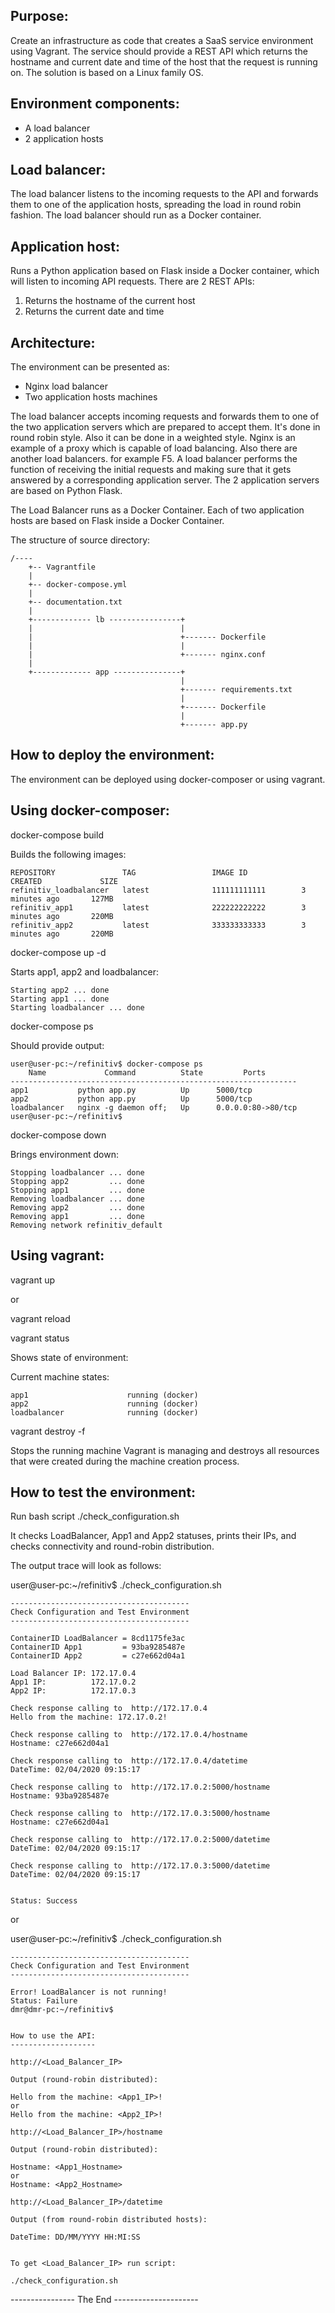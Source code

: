 Purpose:
--------

Create an infrastructure as code that creates a SaaS service environment using Vagrant. 
The service should provide a REST API which returns the hostname and current date and time of the host that the request is running on.
The solution is based on a Linux family OS.

Environment components:
-----------------------

- A load balancer
- 2 application hosts

Load balancer:
--------------

The load balancer listens to the incoming requests to the API and forwards them to one of the application hosts, spreading the load in round robin fashion.
The load balancer should run as a Docker container.

Application host:
-----------------

Runs a Python application based on Flask inside a Docker container, which will listen to incoming API requests. There are 2 REST APIs:

1. Returns the hostname of the current host
2. Returns the current date and time

Architecture:
-------------

The environment can be presented as:

- Nginx load balancer
- Two application hosts machines

The load balancer accepts incoming requests and forwards them to one of the two application servers which are prepared to accept them. 
It's done in round robin style. Also it can be done in a weighted style.
Nginx is an example of a proxy which is capable of load balancing. Also there are another load balancers. for example F5.
A load balancer performs the function of receiving the initial requests and making sure that it gets answered by a corresponding application server. 
The 2 application servers are based on Python Flask.

The Load Balancer runs as a Docker Container.
Each of two application hosts are based on Flask inside a Docker Container.

The structure of source directory:

```
/----
    +-- Vagrantfile
    |
    +-- docker-compose.yml
    |
    +-- documentation.txt
    |
    +------------- lb ----------------+
    |                                 |
    |                                 +------- Dockerfile
    |                                 |
    |                                 +------- nginx.conf
    |
    +------------- app ---------------+
                                      |
                                      +------- requirements.txt
                                      |
                                      +------- Dockerfile
                                      |
                                      +------- app.py
```

How to deploy the environment:
------------------------------

The environment can be deployed using docker-composer or using vagrant.

Using docker-composer:
----------------------

docker-compose build

Builds the following images:

```
REPOSITORY               TAG                 IMAGE ID            CREATED             SIZE
refinitiv_loadbalancer   latest              111111111111        3 minutes ago       127MB
refinitiv_app1           latest              222222222222        3 minutes ago       220MB
refinitiv_app2           latest              333333333333        3 minutes ago       220MB
```

docker-compose up -d

Starts app1, app2 and loadbalancer:

```
Starting app2 ... done
Starting app1 ... done
Starting loadbalancer ... done
```

docker-compose ps

Should provide output:

```
user@user-pc:~/refinitiv$ docker-compose ps
    Name             Command          State         Ports       
----------------------------------------------------------------
app1           python app.py          Up      5000/tcp          
app2           python app.py          Up      5000/tcp          
loadbalancer   nginx -g daemon off;   Up      0.0.0.0:80->80/tcp
user@user-pc:~/refinitiv$ 
```

docker-compose down

Brings environment down:

```
Stopping loadbalancer ... done
Stopping app2         ... done
Stopping app1         ... done
Removing loadbalancer ... done
Removing app2         ... done
Removing app1         ... done
Removing network refinitiv_default
```

Using vagrant:
--------------

vagrant up

or 

vagrant reload

vagrant status 

Shows state of environment:

Current machine states:

```
app1                      running (docker)
app2                      running (docker)
loadbalancer              running (docker)
```

vagrant destroy -f

Stops the running machine Vagrant is managing and destroys all resources that were created during the machine creation process.

How to test the environment:
----------------------------

Run bash script ./check_configuration.sh

It checks LoadBalancer, App1 and App2 statuses, prints their IPs, and checks connectivity and round-robin distribution.

The output trace will look as follows:

user@user-pc:~/refinitiv$ ./check_configuration.sh 
 
```
----------------------------------------
Check Configuration and Test Environment
----------------------------------------

ContainerID LoadBalancer = 8cd1175fe3ac
ContainerID App1         = 93ba9285487e
ContainerID App2         = c27e662d04a1
 
Load Balancer IP: 172.17.0.4
App1 IP:          172.17.0.2
App2 IP:          172.17.0.3
 
Check response calling to  http://172.17.0.4
Hello from the machine: 172.17.0.2!
 
Check response calling to  http://172.17.0.4/hostname
Hostname: c27e662d04a1
 
Check response calling to  http://172.17.0.4/datetime
DateTime: 02/04/2020 09:15:17
 
Check response calling to  http://172.17.0.2:5000/hostname
Hostname: 93ba9285487e
 
Check response calling to  http://172.17.0.3:5000/hostname
Hostname: c27e662d04a1
 
Check response calling to  http://172.17.0.2:5000/datetime
DateTime: 02/04/2020 09:15:17
 
Check response calling to  http://172.17.0.3:5000/datetime
DateTime: 02/04/2020 09:15:17
 
 
Status: Success
```

or

user@user-pc:~/refinitiv$ ./check_configuration.sh 

```
----------------------------------------
Check Configuration and Test Environment
----------------------------------------
 
Error! LoadBalancer is not running!
Status: Failure
dmr@dmr-pc:~/refinitiv$


How to use the API:
-------------------

http://<Load_Balancer_IP>

Output (round-robin distributed): 

Hello from the machine: <App1_IP>!
or
Hello from the machine: <App2_IP>!

http://<Load_Balancer_IP>/hostname

Output (round-robin distributed):

Hostname: <App1_Hostname>
or
Hostname: <App2_Hostname>

http://<Load_Balancer_IP>/datetime

Output (from round-robin distributed hosts):

DateTime: DD/MM/YYYY HH:MI:SS


To get <Load_Balancer_IP> run script: 

./check_configuration.sh
```


---------------- The End ---------------------
